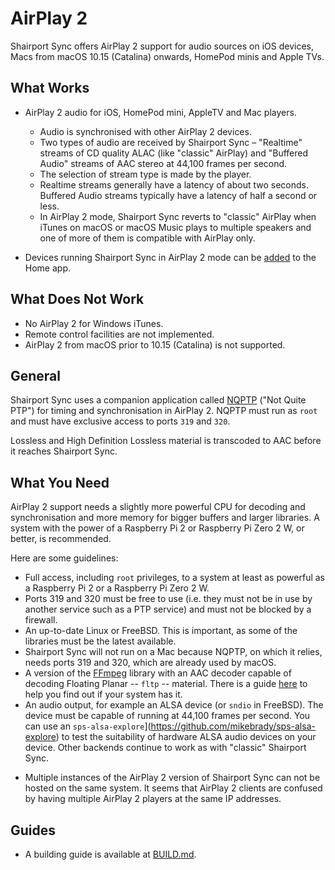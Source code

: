 # AirPlay 2
Shairport Sync offers AirPlay 2 support for audio sources on iOS devices, Macs from macOS 10.15 (Catalina) onwards, HomePod minis and Apple TVs.

## What Works
- AirPlay 2 audio for iOS, HomePod mini, AppleTV and Mac players.
  * Audio is synchronised with other AirPlay 2 devices.
  * Two types of audio are received by Shairport Sync – "Realtime" streams of CD quality ALAC (like "classic" AirPlay) and "Buffered Audio" streams of AAC stereo at 44,100 frames per second.
  * The selection of stream type is made by the player.
  * Realtime streams generally have a latency of about two seconds. Buffered Audio streams typically have a latency of half a second or less.
  * In AirPlay 2 mode, Shairport Sync reverts to "classic" AirPlay when iTunes on macOS or macOS Music plays to multiple speakers and one of more of them is compatible with AirPlay only.

- Devices running Shairport Sync in AirPlay 2 mode can be [added](https://github.com/mikebrady/shairport-sync/blob/development/ADDINGTOHOME.md) to the Home app. 

## What Does Not Work
- No AirPlay 2 for Windows iTunes.
- Remote control facilities are not implemented.
- AirPlay 2 from macOS prior to 10.15 (Catalina) is not supported.

## General
Shairport Sync uses a companion application called [NQPTP](https://github.com/mikebrady/nqptp) ("Not Quite PTP")
for timing and synchronisation in AirPlay 2. NQPTP must run as `root` and must have exclusive access to ports `319` and `320`.

Lossless and High Definition Lossless material is transcoded to AAC before it reaches Shairport Sync. 

## What You Need
AirPlay 2 support needs a slightly more powerful CPU for decoding and synchronisation and more memory for bigger buffers and larger libraries. A system with the power of a Raspberry Pi 2 or Raspberry Pi Zero 2 W, or better, is recommended.

Here are some guidelines: 
* Full access, including `root` privileges, to a system at least as powerful as a Raspberry Pi 2 or a Raspberry Pi Zero 2 W.
* Ports 319 and 320 must be free to use (i.e. they must not be in use by another service such as a PTP service) and must not be blocked by a firewall.
* An up-to-date Linux or FreeBSD. This is important, as some of the libraries must be the latest available.
* Shairport Sync will not run on a Mac because NQPTP, on which it relies, needs ports 319 and 320, which are already used by macOS.
* A version of the [FFmpeg](https://www.ffmpeg.org) library with an AAC decoder capable of decoding Floating Planar -- `fltp` -- material. There is a guide [here](TROUBLESHOOTING.md#aac-decoder-issues-airplay-2-only) to help you find out if your system has it.
* An audio output, for example an ALSA device (or `sndio` in FreeBSD). The device must be capable of running at 44,100 frames per second. You can use an `sps-alsa-explore`](https://github.com/mikebrady/sps-alsa-explore) to test the suitability of hardware ALSA audio devices on your device.
Other backends continue to work as with "classic" Shairport Sync.
- Multiple instances of the AirPlay 2 version of Shairport Sync can not be hosted on the same system. It seems that AirPlay 2 clients are confused by having multiple AirPlay 2 players at the same IP addresses.

## Guides
* A building guide is available at [BUILD.md](BUILD.md).

